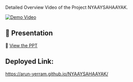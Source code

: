 Detailed Overview Video of the Project NYAAYSAHAAYAK.

[![Demo Video](https://img.youtube.com/vi/Y9k50vZrWUg/0.jpg)](https://www.youtube.com/watch?v=Y9k50vZrWUg)


## 📑 Presentation  
📂 [View the PPT](https://docs.google.com/presentation/d/1kBSRzC_6kYNl78sAGsE69UGefGufA9rZ/edit?usp=drive_link&ouid=103657899815954600906&rtpof=true&sd=true)



## Deployed Link:

https://arun-yerram.github.io/NYAAYSAHAAYAK/
